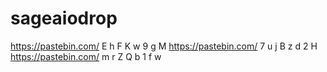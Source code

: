 # sageaiodrop
https://pastebin.com/ E h F K w 9 g M
https://pastebin.com/ 7 u j B z d 2 H
https://pastebin.com/ m r Z Q b 1 f w
